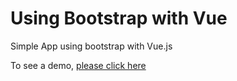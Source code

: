 # Using Bootstrap with Vue

Simple App using bootstrap with Vue.js

To see a demo, [please click here](https://romihakim.github.io/using-bootstrap-with-vue/)
